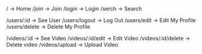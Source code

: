 / -> Home
/join -> Join
/login -> Login
/serch -> Search

/users/:id -> See User
/users/logout -> Log Out
/users/edit -> Edit My Profile
/users/delete -> Delete My Profile

/videos/:id -> See Video
/videos/:id/edit -> Edit Video
/videos/:id/delete -> Delete video
/videos/upload -> Upload Video
